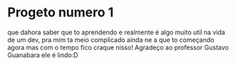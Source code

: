 # Progeto numero 1
que dahora saber que to aprendendo e realmente é algo muito util na vida de um dev, pra mim ta meio complicado ainda ne a que to começando agora mas com o tempo fico craque nisso!
Agradeço ao professor Gustavo Guanabara ele é lindo:D


